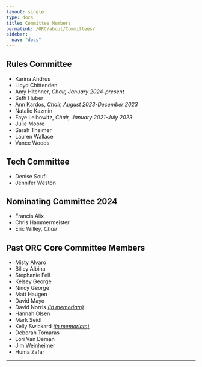 ```yaml
---
layout: single
type: docs
title: Committee Members
permalink: /ORC/about/Committees/
sidebar:
  nav: "docs"
---
```


## Rules Committee

* Karina Andrus
* Lloyd Chittenden
* Amy Hitchner, _Chair, January 2024-present_
* Seth Huber
* Ann Kardos, _Chair, August 2023-December 2023_
* Natalie Kazmin
* Faye Leibowitz, _Chair, January 2021-July 2023_
* Julie Moore
* Sarah Theimer
* Lauren Wallace
* Vance Woods

## Tech Committee

* Denise Soufi
* Jennifer Weston

## Nominating Committee 2024

* Francis Alix
* Chris Hammermeister
* Eric Willey, _Chair_

## Past ORC Core Committee Members

* Misty Alvaro
* Billey Albina
* Stephanie Fell
* Kelsey George
* Nincy George
* Matt Haugen
* David Mayo
* David Norris _[(in memoriam)](https://library.stkate.edu/news/remembering-david-norris?fbclid=IwAR0l3huAyb8CLnKW8HrKlyb2VGPaotuaJL46CqSKvrijsExbekpw3GgUj6Q)_
* Hannah Olsen
* Mark Seidl
* Kelly Swickard _[(in memoriam)](https://www.randledablefuneralhome.com/obituaries/Kelly-Swickard-2/#!/Obituary)_
* Deborah Tomaras
* Lori Van Deman
* Jim Weinheimer
* Huma Zafar

---
